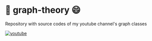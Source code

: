 # 📜 graph-theory 😄
Repository with source codes of my youtube channel's graph classes

[![youtube](https://img.shields.io/badge/YouTube-FF0000?style=for-the-badge&logo=youtube&logoColor=white)](https://youtube.com/playlist?list=PLHF_bS6w72BUBOao-E5SGk40nagFCYx17)
